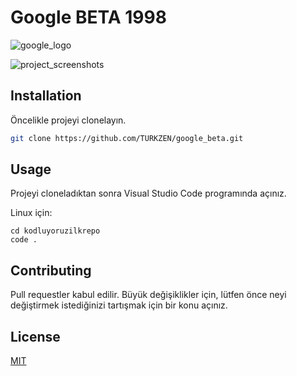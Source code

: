 # Google  BETA 1998

![google_logo](https://web.archive.org/web/19990504112211im_/http://www.google.com/google.jpg)

![project_screenshots](https://i.hizliresim.com/av800kq.png)

## Installation

Öncelikle projeyi clonelayın. 

```bash
git clone https://github.com/TURKZEN/google_beta.git
```

## Usage

Projeyi cloneladıktan sonra Visual Studio Code programında açınız.

Linux için:
```linux
cd kodluyoruzilkrepo
code .
```

## Contributing
Pull requestler kabul edilir. Büyük değişiklikler için, lütfen önce neyi değiştirmek istediğinizi tartışmak için bir konu açınız.


## License
[MIT](https://choosealicense.com/licenses/mit/)
